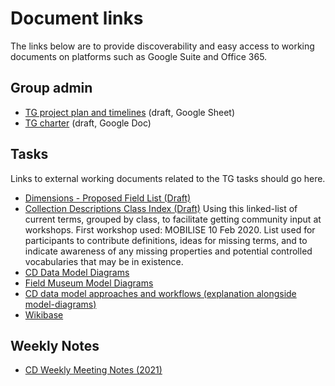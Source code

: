 # Document links

The links below are to provide discoverability and easy access to working documents on platforms such as Google Suite and Office 365. 

## Group admin 

* [TG project plan and timelines](https://docs.google.com/spreadsheets/d/1LmQvzOUeO4gbZAnHQPYsqxOwJYg9SqdiNT4guJkJ8RU) (draft, Google Sheet)
* [TG charter](https://docs.google.com/document/d/1Kgcx2dzD3xZv1PpYqzQa3NiaNimtWJasYT9PgAOL0eg) (draft, Google Doc)

## Tasks

Links to external working documents related to the TG tasks should go here.

* [Dimensions - Proposed Field List (Draft)](https://docs.google.com/document/d/13intzQGmcqvOpdWUyaGQHl-GEgs_sHPWy1-MBdIrIT4/edit#heading=h.tw24ksesj1bb)
* [Collection Descriptions Class Index (Draft)](https://docs.google.com/spreadsheets/d/1w8DMgUwl7tf-9AXQOpT6IRQeMuUbxUZlJwQinrtUvAs/edit?usp=sharing) Using this linked-list of current terms, grouped by class, to facilitate getting community input at workshops. First workshop used: MOBILISE 10 Feb 2020. List used for participants to contribute definitions, ideas for missing terms, and to indicate awareness of any missing properties and potential controlled vocabularies that may be in existence.
* [CD Data Model Diagrams](https://docs.google.com/spreadsheets/d/1dqy_7jctWgHSK9uieEKr9OUb1b9UPSr_fvdwOOH76ug)
* [Field Museum Model Diagrams](https://app.diagrams.net/#G1PlZXt3VvbE4_6JlLW6M4_8OgB6g2fHuR)
* [CD data model approaches and workflows (explanation alongside model-diagrams)](https://docs.google.com/document/d/1O98iJHUomDJ1NPi3Smzr6RSAAusNZyjKMc8wP2dGVeE/edit#heading=h.h55im9iwxhk3)
* [Wikibase](https://tdwg-cd.wiki.opencura.com/)

## Weekly Notes

* [CD Weekly Meeting Notes (2021)](https://docs.google.com/document/d/16RCOisUhdl3h9ZmV2tZFHaRxnzdSfKbQKXKEaFKFAdA/)
